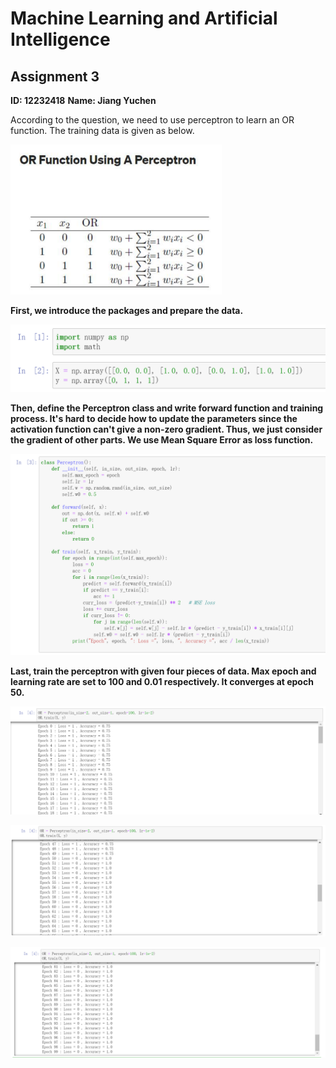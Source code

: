 # Machine Learning and Artificial Intelligence

## Assignment 3

**ID: 12232418** 		**Name: Jiang Yuchen**


According to the question, we need to use perceptron to learn an OR function. The training data is given as below.

<img src="MLAI-Assignment3.assets/image-20230319181357807.png" alt="image-20230319181357807" style="zoom:33%;" />

**First, we introduce the packages and prepare the data.**

<img src="MLAI-Assignment3.assets/image-20230319181446114.png" alt="image-20230319181446114" style="zoom:50%;" />

**Then, define the Perceptron class and write forward function and training process. It's hard to decide how to update the parameters since the activation function can't give a non-zero gradient. Thus, we just consider the gradient of other parts. We use Mean Square Error as loss function.**

<img src="MLAI-Assignment3.assets/image-20230319181517637.png" alt="image-20230319181517637" style="zoom:50%;" />

 **Last, train the perceptron with given four pieces of data. Max epoch and learning rate are set to 100 and 0.01 respectively. It converges at epoch 50.**

![image-20230319181859612](MLAI-Assignment3.assets/image-20230319181859612.png)

![image-20230319181911168](MLAI-Assignment3.assets/image-20230319181911168.png)

![image-20230319182042874](MLAI-Assignment3.assets/image-20230319182042874.png)